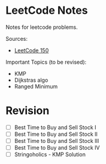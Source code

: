 # LeetCode Notes

Notes for leetcode problems.

Sources:

- [LeetCode 150](https://leetcode.com/studyplan/top-interview-150/)

Important Topics (to be revised):

- KMP
- Dijkstras algo
- Ranged Minimum

# Revision

- [ ] Best Time to Buy and Sell Stock I
- [ ] Best Time to Buy and Sell Stock II
- [ ] Best Time to Buy and Sell Stock III
- [ ] Best Time to Buy and Sell Stock IV
- [ ] Stringoholics - KMP Solution
